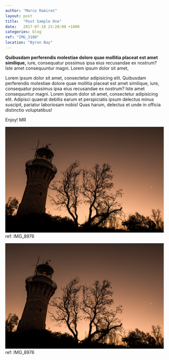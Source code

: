 ```yaml
---
author: "Marco Ramires"
layout: post
title:  "Post Sample One"
date:   2017-07-18 23:20:00 +1000
categories: blog
ref: "IMG_3180"
location: "Byron Bay"
---
```


**Quibusdam perferendis molestiae dolore quae mollitia placeat est amet similique,** iure, consequatur possimus ipsa eius recusandae ex nostrum? Iste amet consequuntur magni. Lorem ipsum dolor sit amet,

Lorem ipsum dolor sit amet, consectetur adipisicing elit. Quibusdam perferendis molestiae dolore quae mollitia placeat est amet similique, iure, consequatur possimus ipsa eius recusandae ex nostrum? Iste amet consequuntur magni. Lorem ipsum dolor sit amet, consectetur adipisicing elit. Adipisci quaerat debitis earum et perspiciatis ipsum delectus minus suscipit, pariatur laboriosam nobis! Quas harum, delectus et unde in officia distinctio voluptatibus!

Enjoy! MR

![Sample Image](../images/site/pictures/IMG_8976.jpg)
ref: IMG_8976

![Sample Image](../images/site/pictures/IMG_8976.jpg)
ref: IMG_8976